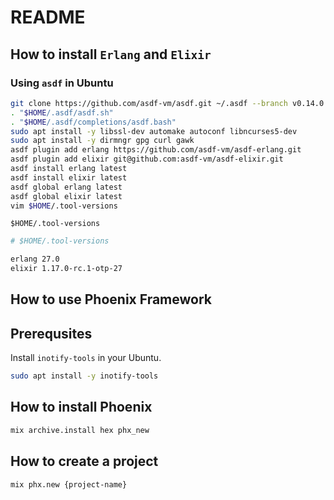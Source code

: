 # README

## How to install `Erlang` and `Elixir`

### Using `asdf` in Ubuntu

```bash
git clone https://github.com/asdf-vm/asdf.git ~/.asdf --branch v0.14.0
. "$HOME/.asdf/asdf.sh"
. "$HOME/.asdf/completions/asdf.bash"
sudo apt install -y libssl-dev automake autoconf libncurses5-dev
sudo apt install -y dirmngr gpg curl gawk
asdf plugin add erlang https://github.com/asdf-vm/asdf-erlang.git
asdf plugin add elixir git@github.com:asdf-vm/asdf-elixir.git
asdf install erlang latest 
asdf install elixir latest
asdf global erlang latest 
asdf global elixir latest
vim $HOME/.tool-versions
```

`$HOME/.tool-versions`

```bash
# $HOME/.tool-versions

erlang 27.0
elixir 1.17.0-rc.1-otp-27
```

## How to use Phoenix Framework

## Prerequsites 

Install `inotify-tools` in your Ubuntu.

```bash
sudo apt install -y inotify-tools
```

## How to install Phoenix

```bash
mix archive.install hex phx_new
```

## How to create a project

```bash
mix phx.new {project-name}
```

